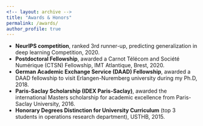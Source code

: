 ```yaml
---
<!-- layout: archive -->
title: "Awards & Honors"
permalink: /awards/
author_profile: true
---
```


* **NeurIPS competition**, ranked 3rd runner-up, predicting generalization in deep learning Competition, 2020.
* **Postdoctoral Fellowship**, awarded a Carnot Télécom and Société Numérique (CTSN) Fellowship, IMT Atlantique, Brest, 2020.
* **German Academic Exchange Service (DAAD) Fellowship**, awarded a DAAD fellowship to visit Erlangen-Nuremberg university during my  Ph.D, 2018.
* **Paris-Saclay Scholarship (IDEX Paris-Saclay)**, awarded the international Masters scholarship for academic excellence from Paris-Saclay University, 2016.
* **Honorary Degrees Distinction for University Curriculum** (top 3 students in operations research department), USTHB, 2015.

